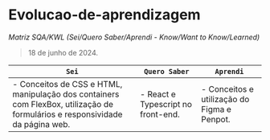 # Evolucao-de-aprendizagem

_Matriz SQA/KWL (Sei/Quero Saber/Aprendi - Know/Want to
Know/Learned)_


> 18 de junho de 2024.

| ``Sei`` | ``Quero Saber`` | ``Aprendi`` |
|---|---|---|
| - Conceitos de CSS e HTML, manipulação dos containers com FlexBox, utilização de formulários e responsividade da página web. | - React e Typescript no front-end. | - Conceitos e utilização do Figma e Penpot.
